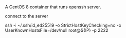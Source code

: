 A CentOS 8 container that runs openssh server.

connect to the server

ssh -i ~/.ssh/id_ed25519 -o StrictHostKeyChecking=no -o UserKnownHostsFile=/dev/null root@${IP} -p 2222

